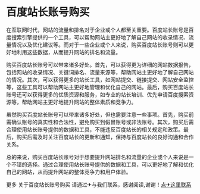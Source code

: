 # 百度站长账号购买

在互联网时代，网站的流量和排名对于企业或个人都至关重要。百度站长账号是百度搜索引擎提供的一个工具，可以帮助网站主更好地了解自己网站的收录情况、流量情况以及优化建议等。而对于一些企业或个人来说，购买百度站长账号则可以更好地利用这些数据，从而提升网站的排名和流量。

购买百度站长账号可以带来诸多好处。首先，可以获得更为详细的网站数据报告，包括网站的收录情况、关键词排名、流量来源等，帮助网站主更好地了解自己网站的情况。其次，可以获得更多的站长工具，如网站提交、链接提交、网站安全监控等，这些工具可以帮助网站主更好地管理和优化自己的网站。最后，购买百度站长账号还可以获得更多的优质资源和服务，如专业的站长培训、优先申请百度搜索资源等，帮助网站主更好地提升网站的整体素质和竞争力。

虽然购买百度站长账号可以带来诸多好处，但也需要注意一些事项。首先，购买前需确认账号的真实性和合法性，避免购买到假冒账号或非法账号。其次，购买后需合理使用站长账号提供的数据和工具，不能违反百度站长的相关规定和政策。最后，购买后需及时关注百度站长的更新和通知，保持与百度站长的良好沟通和合作关系。

总的来说，购买百度站长账号对于想要提升网站排名和流量的企业或个人来说是一个不错的选择。通过合理使用站长账号提供的数据和工具，可以更好地了解和优化自己的网站，从而提升网站的整体竞争力和用户体验。

更多 关于百度站长账号购买 请通过✈与我们联系，感谢阅读,谢谢！[点✈这里联系](https://t.me/lianmeng09)